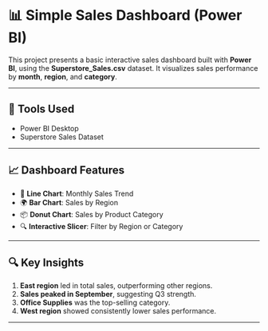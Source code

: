 # 📊 Simple Sales Dashboard (Power BI)

This project presents a basic interactive sales dashboard built with **Power BI**, using the **Superstore_Sales.csv** dataset. It visualizes sales performance by **month**, **region**, and **category**.

---

## 🔧 Tools Used

- Power BI Desktop
- Superstore Sales Dataset

---

## 📈 Dashboard Features

- 📅 **Line Chart**: Monthly Sales Trend
- 🌍 **Bar Chart**: Sales by Region
- 📦 **Donut Chart**: Sales by Product Category
- 🔍 **Interactive Slicer**: Filter by Region or Category

---

## 🔍 Key Insights

1. **East region** led in total sales, outperforming other regions.
2. **Sales peaked in September**, suggesting Q3 strength.
3. **Office Supplies** was the top-selling category.
4. **West region** showed consistently lower sales performance.

---

